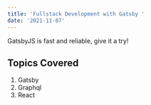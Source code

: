 ```yaml
---
title: 'Fullstack Development with Gatsby '
date: '2021-11-07'
---
```


GatsbyJS is fast and reliable, give it a try!

## Topics Covered

1. Gatsby
2. Graphql
3. React
